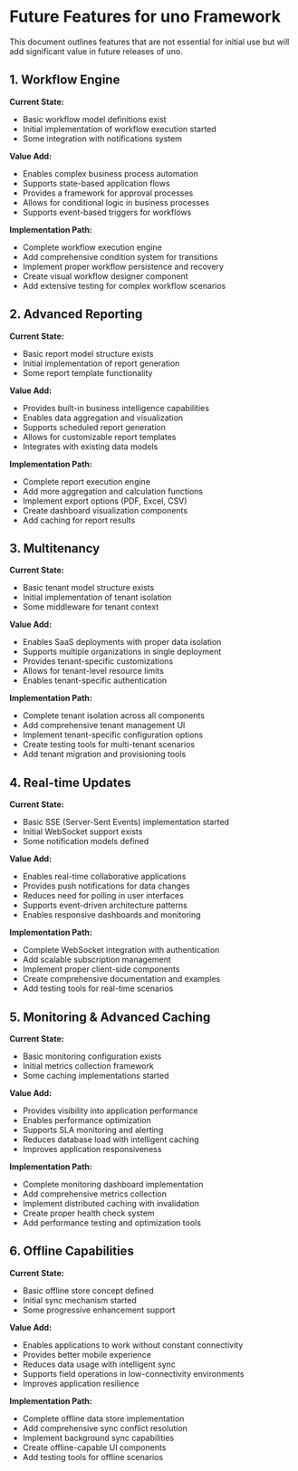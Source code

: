 # Future Features for uno Framework

This document outlines features that are not essential for initial use but will add significant value in future releases of uno.

## 1. Workflow Engine

**Current State:**
- Basic workflow model definitions exist
- Initial implementation of workflow execution started
- Some integration with notifications system

**Value Add:**
- Enables complex business process automation
- Supports state-based application flows
- Provides a framework for approval processes
- Allows for conditional logic in business processes
- Supports event-based triggers for workflows

**Implementation Path:**
- Complete workflow execution engine
- Add comprehensive condition system for transitions
- Implement proper workflow persistence and recovery
- Create visual workflow designer component
- Add extensive testing for complex workflow scenarios

## 2. Advanced Reporting

**Current State:**
- Basic report model structure exists
- Initial implementation of report generation
- Some report template functionality

**Value Add:**
- Provides built-in business intelligence capabilities
- Enables data aggregation and visualization
- Supports scheduled report generation
- Allows for customizable report templates
- Integrates with existing data models

**Implementation Path:**
- Complete report execution engine
- Add more aggregation and calculation functions
- Implement export options (PDF, Excel, CSV)
- Create dashboard visualization components
- Add caching for report results

## 3. Multitenancy

**Current State:**
- Basic tenant model structure exists
- Initial implementation of tenant isolation
- Some middleware for tenant context

**Value Add:**
- Enables SaaS deployments with proper data isolation
- Supports multiple organizations in single deployment
- Provides tenant-specific customizations
- Allows for tenant-level resource limits
- Enables tenant-specific authentication

**Implementation Path:**
- Complete tenant isolation across all components
- Add comprehensive tenant management UI
- Implement tenant-specific configuration options
- Create testing tools for multi-tenant scenarios
- Add tenant migration and provisioning tools

## 4. Real-time Updates

**Current State:**
- Basic SSE (Server-Sent Events) implementation started
- Initial WebSocket support exists
- Some notification models defined

**Value Add:**
- Enables real-time collaborative applications
- Provides push notifications for data changes
- Reduces need for polling in user interfaces
- Supports event-driven architecture patterns
- Enables responsive dashboards and monitoring

**Implementation Path:**
- Complete WebSocket integration with authentication
- Add scalable subscription management
- Implement proper client-side components
- Create comprehensive documentation and examples
- Add testing tools for real-time scenarios

## 5. Monitoring & Advanced Caching

**Current State:**
- Basic monitoring configuration exists
- Initial metrics collection framework
- Some caching implementations started

**Value Add:**
- Provides visibility into application performance
- Enables performance optimization
- Supports SLA monitoring and alerting
- Reduces database load with intelligent caching
- Improves application responsiveness

**Implementation Path:**
- Complete monitoring dashboard implementation
- Add comprehensive metrics collection
- Implement distributed caching with invalidation
- Create proper health check system
- Add performance testing and optimization tools

## 6. Offline Capabilities

**Current State:**
- Basic offline store concept defined
- Initial sync mechanism started
- Some progressive enhancement support

**Value Add:**
- Enables applications to work without constant connectivity
- Provides better mobile experience
- Reduces data usage with intelligent sync
- Supports field operations in low-connectivity environments
- Improves application resilience

**Implementation Path:**
- Complete offline data store implementation
- Add comprehensive sync conflict resolution
- Implement background sync capabilities
- Create offline-capable UI components
- Add testing tools for offline scenarios
